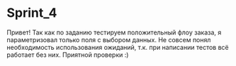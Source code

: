 # Sprint_4
Привет! Так как по заданию тестируем положительный флоу заказа, я параметризовал только поля с выбором данных. 
Не совсем понял необходимость использования ожиданий, т.к. при написании тестов всё работает без них. 
Приятной проверки :)

